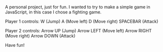A personal project, just for fun. I wanted to try to make a simple game in JavaScript, in this case I chose a fighting game. 

Player 1 controls:
W (Jump)
A (Move left)
D (Move right)
SPACEBAR (Attack)

Player 2 controls: 
Arrow UP (Jump)
Arrow LEFT (Move left)
Arrow RIGHT (Move right)
Arrow DOWN (Attack) 

Have fun!
